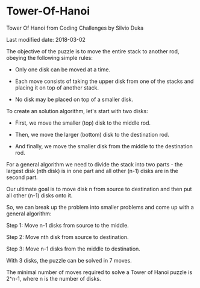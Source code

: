 # Tower-Of-Hanoi
Tower Of Hanoi from Coding Challenges by Silvio Duka

Last modified date: 2018-03-02

The objective of the puzzle is to move the entire stack to another rod, obeying the following simple rules: 

- Only one disk can be moved at a time. 

- Each move consists of taking the upper disk from one of the stacks and placing it on top of another stack. 

- No disk may be placed on top of a smaller disk. 


To create an solution algorithm, let's start with two disks: 

- First, we move the smaller (top) disk to the middle rod. 

- Then, we move the larger (bottom) disk to the destination rod. 

- And finally, we move the smaller disk from the middle to the destination rod. 


For a general algorithm we need to divide the stack into two parts - the largest disk (nth disk) is in one part and all other (n-1) disks are in the second part. 

Our ultimate goal is to move disk n from source to destination and then put all other (n-1) disks onto it. 

So, we can break up the problem into smaller problems and come up with a general algorithm: 

Step 1: Move n-1 disks from source to the middle. 

Step 2: Move nth disk from source to destination. 

Step 3: Move n-1 disks from the middle to destination. 


With 3 disks, the puzzle can be solved in 7 moves. 

The minimal number of moves required to solve a Tower of Hanoi puzzle is 2^n-1, where n is the number of disks.
